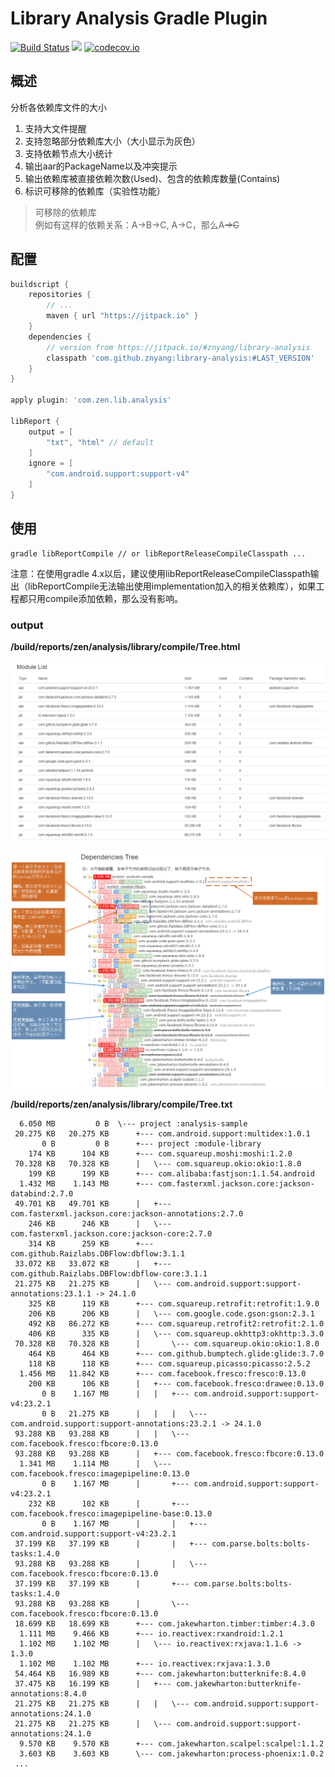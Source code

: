 # Library Analysis Gradle Plugin

[![Build Status](https://travis-ci.org/znyang/library-analysis.svg?branch=master)](https://travis-ci.org/znyang/library-analysis)
[![](https://jitpack.io/v/znyang/library-analysis.svg)](https://jitpack.io/#znyang/library-analysis)
[![codecov.io](https://codecov.io/github/znyang/library-analysis/coverage.svg?branch=master)](https://codecov.io/gh/znyang/library-analysis/branch/master)

## 概述

分析各依赖库文件的大小

1. 支持大文件提醒
2. 支持忽略部分依赖库大小（大小显示为灰色）
3. 支持依赖节点大小统计
4. 输出aar的PackageName以及冲突提示
5. 输出依赖库被直接依赖次数(Used)、包含的依赖库数量(Contains)
6. 标识可移除的依赖库（实验性功能）

>可移除的依赖库<br>
例如有这样的依赖关系：A->B->C, A->C，那么A~~->C~~

## 配置

```gradle
buildscript {
    repositories {
        // ...
        maven { url "https://jitpack.io" }
    }
    dependencies {
        // version from https://jitpack.io/#znyang/library-analysis
        classpath 'com.github.znyang:library-analysis:#LAST_VERSION'
    }
}

apply plugin: 'com.zen.lib.analysis'

libReport {
    output = [
        "txt", "html" // default
    ]
    ignore = [
        "com.android.support:support-v4"
    ]
}
```

## 使用

```
gradle libReportCompile // or libReportReleaseCompileClasspath ...
```

注意：在使用gradle 4.x以后，建议使用libReportReleaseCompileClasspath输出（libReportCompile无法输出使用implementation加入的相关依赖库），如果工程都只用compile添加依赖，那么没有影响。

### output

**/build/reports/zen/analysis/library/compile/Tree.html**

![screenshot](./image/module-list.png)

![screenshot](./image/tree-x.png)

**/build/reports/zen/analysis/library/compile/Tree.txt**

```
  6.050 MB	       0 B	\--- project :analysis-sample
 20.275 KB	 20.275 KB	 	+--- com.android.support:multidex:1.0.1
       0 B	       0 B	 	+--- project :module-library
    174 KB	    104 KB	 	+--- com.squareup.moshi:moshi:1.2.0
 70.328 KB	 70.328 KB	 	|	\--- com.squareup.okio:okio:1.8.0
    199 KB	    199 KB	 	+--- com.alibaba:fastjson:1.1.54.android
  1.432 MB	  1.143 MB	 	+--- com.fasterxml.jackson.core:jackson-databind:2.7.0
 49.701 KB	 49.701 KB	 	|	+--- com.fasterxml.jackson.core:jackson-annotations:2.7.0
    246 KB	    246 KB	 	|	\--- com.fasterxml.jackson.core:jackson-core:2.7.0
    314 KB	    259 KB	 	+--- com.github.Raizlabs.DBFlow:dbflow:3.1.1
 33.072 KB	 33.072 KB	 	|	+--- com.github.Raizlabs.DBFlow:dbflow-core:3.1.1
 21.275 KB	 21.275 KB	 	|	\--- com.android.support:support-annotations:23.1.1 -> 24.1.0
    325 KB	    119 KB	 	+--- com.squareup.retrofit:retrofit:1.9.0
    206 KB	    206 KB	 	|	\--- com.google.code.gson:gson:2.3.1
    492 KB	 86.272 KB	 	+--- com.squareup.retrofit2:retrofit:2.1.0
    406 KB	    335 KB	 	|	\--- com.squareup.okhttp3:okhttp:3.3.0
 70.328 KB	 70.328 KB	 	|	 	\--- com.squareup.okio:okio:1.8.0
    464 KB	    464 KB	 	+--- com.github.bumptech.glide:glide:3.7.0
    118 KB	    118 KB	 	+--- com.squareup.picasso:picasso:2.5.2
  1.456 MB	 11.842 KB	 	+--- com.facebook.fresco:fresco:0.13.0
    200 KB	    106 KB	 	|	+--- com.facebook.fresco:drawee:0.13.0
       0 B	  1.167 MB	 	|	|	+--- com.android.support:support-v4:23.2.1
       0 B	 21.275 KB	 	|	|	|	\--- com.android.support:support-annotations:23.2.1 -> 24.1.0
 93.288 KB	 93.288 KB	 	|	|	\--- com.facebook.fresco:fbcore:0.13.0
 93.288 KB	 93.288 KB	 	|	+--- com.facebook.fresco:fbcore:0.13.0
  1.341 MB	  1.114 MB	 	|	\--- com.facebook.fresco:imagepipeline:0.13.0
       0 B	  1.167 MB	 	|	 	+--- com.android.support:support-v4:23.2.1
    232 KB	    102 KB	 	|	 	+--- com.facebook.fresco:imagepipeline-base:0.13.0
       0 B	  1.167 MB	 	|	 	|	+--- com.android.support:support-v4:23.2.1
 37.199 KB	 37.199 KB	 	|	 	|	+--- com.parse.bolts:bolts-tasks:1.4.0
 93.288 KB	 93.288 KB	 	|	 	|	\--- com.facebook.fresco:fbcore:0.13.0
 37.199 KB	 37.199 KB	 	|	 	+--- com.parse.bolts:bolts-tasks:1.4.0
 93.288 KB	 93.288 KB	 	|	 	\--- com.facebook.fresco:fbcore:0.13.0
 18.699 KB	 18.699 KB	 	+--- com.jakewharton.timber:timber:4.3.0
  1.111 MB	  9.466 KB	 	+--- io.reactivex:rxandroid:1.2.1
  1.102 MB	  1.102 MB	 	|	\--- io.reactivex:rxjava:1.1.6 -> 1.3.0
  1.102 MB	  1.102 MB	 	+--- io.reactivex:rxjava:1.3.0
 54.464 KB	 16.989 KB	 	+--- com.jakewharton:butterknife:8.4.0
 37.475 KB	 16.199 KB	 	|	+--- com.jakewharton:butterknife-annotations:8.4.0
 21.275 KB	 21.275 KB	 	|	|	\--- com.android.support:support-annotations:24.1.0
 21.275 KB	 21.275 KB	 	|	\--- com.android.support:support-annotations:24.1.0
  9.570 KB	  9.570 KB	 	+--- com.jakewharton.scalpel:scalpel:1.1.2
  3.603 KB	  3.603 KB	 	\--- com.jakewharton:process-phoenix:1.0.2
 ...
```
